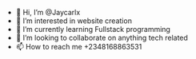 - 👋 Hi, I’m @Jaycarlx
- 👀 I’m interested in website creation
- 🌱 I’m currently learning Fullstack programming
- 💞️ I’m looking to collaborate on anything tech related
- 📫 How to reach me +2348168863531

<!---
Jaycarlx/Jaycarlx is a ✨ special ✨ repository because its `README.md` (this file) appears on your GitHub profile.
You can click the Preview link to take a look at your changes.
--->
